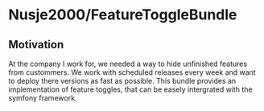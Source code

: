 # Nusje2000/FeatureToggleBundle

## Motivation

At the company I work for, we needed a way to hide unfinished features from custommers. We work with scheduled releases every week and want
to deploy there versions as fast as possible. This bundle provides an implementation of feature toggles, that can be easely intergrated with the
symfony framework.
